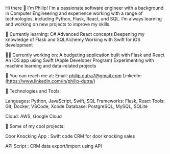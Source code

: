 Hi there 👋 I'm Philip!
I'm a passionate software engineer with a background in Computer Engineering and experience working with a range of technologies, including Python, Flask, React, and SQL. I’m always learning and working on new projects to improve my skills.

🌱 Currently learning:
C#
Advanced React concepts
Deepening my knowledge of Flask and SQLAlchemy
Working with Swift for iOS development

👨‍💻 Currently working on:
A budgeting application built with Flask and React
An iOS app using Swift (Apple Developer Program)
Experimenting with machine learning and data-related projects

💬 You can reach me at:
Email: philip.dutra7@gmail.com
LinkedIn: (https://www.linkedin.com/in/philip-dutra/)

🧰 Technologies and Tools:

Languages: Python, JavaScript, Swift, SQL
Frameworks: Flask, React
Tools: Git, Docker, VSCode, Xcode
Database: PostgreSQL, MySQL, SQLite

Cloud: AWS, Google Cloud

🌟 Some of my cool projects:

Door Knocking App : Swift code CRM for door knocking sales

API Script : CRM data export/import using API

